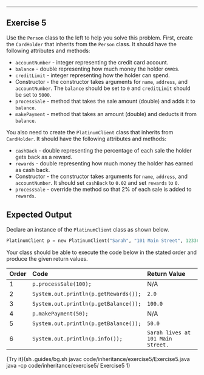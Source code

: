 ----------

## Exercise 5

Use the `Person` class to the left to help you solve this problem. First, create the `CardHolder` that inherits from the `Person` class. It should have the following attributes and methods:

* `accountNumber` - integer representing the credit card account.
* `balance` - double representing how much money the holder owes.
* `creditLimit` - integer representing how the holder can spend.
* Constructor - the constructor takes arguments for `name`, `address`, and `accountNumber`. The `balance` should be set to `0` and `creditLimit` should be set to `5000`.
* `processSale` - method that takes the sale amount (double) and adds it to `balance`.
* `makePayment` - method that takes an amount (double) and deducts it from `balance`.

You also need to create the `PlatinumClient` class that inherits from `CardHolder`. It should have the following attributes and methods:

* `cashBack` - double representing the percentage of each sale the holder gets back as a reward.
* `rewards` - double representing how much money the holder has earned as cash back.
* Constructor - the constructor takes arguments for `name`, `address`, and `accountNumber`. It should set `cashBack` to `0.02` and set `rewards` to `0`.
* `processSale` - override the method so that 2% of each sale is added to `rewards`.

## Expected Output

Declare an instance of the `PlatinumClient` class as shown below.

```python
PlatinumClient p = new PlatinumClient("Sarah", "101 Main Street", 123364);
```

Your class should be able to execute the code below in the stated order and produce the given return values.

|Order|Code|Return Value|
|:----|:---|:-----------|
|1|`p.processSale(100);`|N/A|
|2|`System.out.println(p.getRewards());`|`2.0`|
|3|`System.out.println(p.getBalance());`|`100.0`|
|4|`p.makePayment(50);`|N/A|
|5|`System.out.println(p.getBalance());`|`50.0`|
|6|`System.out.println(p.info());`|`Sarah lives at 101 Main Street.`|

{Try it}(sh .guides/bg.sh javac code/inheritance/exercise5/Exercise5.java java -cp code/inheritance/exercise5/ Exercise5 1)